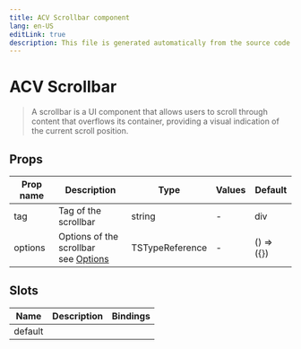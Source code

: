 ```yaml
---
title: ACV Scrollbar component
lang: en-US
editLink: true
description: This file is generated automatically from the source code. Changes made here will be lost.
---
```


# ACV Scrollbar

> A scrollbar is a UI component that allows users to scroll through content
> that overflows its container, providing a visual indication of the current scroll position.

<!--@include: ./scrollbar.doc.md-->

## Props

| Prop name | Description                                                                           | Type            | Values | Default       |
| --------- | ------------------------------------------------------------------------------------- | --------------- | ------ | ------------- |
| tag       | Tag of the scrollbar                                                                  | string          | -      | div           |
| options   | Options of the scrollbar<br/>see [Options](https://perfectscrollbar.com/options.html) | TSTypeReference | -      | () =&gt; ({}) |

## Slots

| Name    | Description | Bindings |
| ------- | ----------- | -------- |
| default |             |          |
